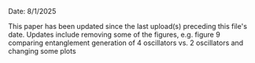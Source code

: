 Date: 8/1/2025

This paper has been updated since the last upload(s) preceding this file's date. Updates include removing some of the figures, e.g. figure 9 comparing entanglement generation of 4 oscillators vs. 2 oscillators and changing some plots
